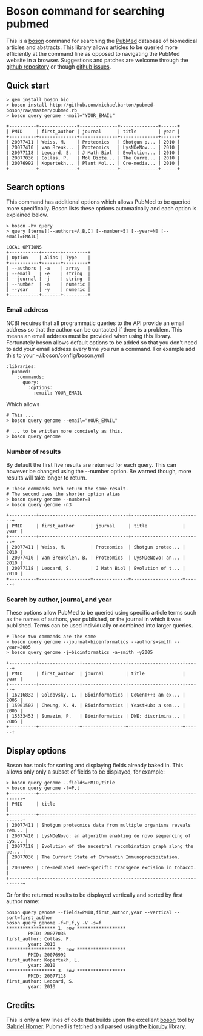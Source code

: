 # Boson command for searching pubmed

This is a [boson][] command for searching the [PubMed][] database of biomedical articles and abstracts. This library allows articles to be queried more efficiently at the command line as opposed to navigating the PubMed website in a browser. Suggestions and patches are welcome through the [github repository][] or though [github issues][].

## Quick start

    > gem install boson bio
    > boson install http://github.com/michaelbarton/pubmed-boson/raw/master/pubmed.rb
    > boson query genome --mail="YOUR_EMAIL"

    +----------+--------------+--------------+--------------+------+
    | PMID     | first_author | journal      | title        | year |
    +----------+--------------+--------------+--------------+------+
    | 20077411 | Weiss, M.    | Proteomics   | Shotgun p... | 2010 |
    | 20077410 | van Breuk... | Proteomics   | LysNDeNov... | 2010 |
    | 20077118 | Leocard, S.  | J Math Biol  | Evolution... | 2010 |
    | 20077036 | Collas, P.   | Mol Biote... | The Curre... | 2010 |
    | 20076992 | Kopertekh... | Plant Mol... | Cre-media... | 2010 |
    +----------+--------------+--------------+--------------+------+

## Search options

This command has additional options which allows PubMed to be queried more specifically. Boson lists these options automatically and each option is explained below.

    > boson -hv query
    > query [terms][--authors=A,B,C] [--number=5] [--year=N] [--email=EMAIL]

    LOCAL OPTIONS
    +-----------+-------+---------+
    | Option    | Alias | Type    |
    +-----------+-------+---------+
    | --authors | -a    | array   |
    | --email   | -e    | string  |
    | --journal | -j    | string  |
    | --number  | -n    | numeric |
    | --year    | -y    | numeric |
    +-----------+-------+---------+

### Email address

NCBI requires that all programmatic queries to the API provide an email address so that the author can be contacted if there is a problem. This means an email address must be provided when using this library. Fortunately boson allows default options to be added so that you don't need to add your email address every time you run a command. For example add this to your ~/.boson/config/boson.yml 

    :libraries:
      pubmed:
        :commands:
          query:
            :options:
              :email: YOUR_EMAIL

Which allows

    # This ...
    > boson query genome --email="YOUR_EMAIL"

    # ... to be written more concisely as this.
    > boson query genome

### Number of results

By default the first five results are returned for each query. This can however be changed using the --number option. Be warned though, more results will take longer to return.

    # These commands both return the same result.
    # The second uses the shorter option alias
    > boson query genome --number=3
    > boson query genome -n3

    +----------+-------------------+-------------+-------------------+------+
    | PMID     | first_author      | journal     | title             | year |
    +----------+-------------------+-------------+-------------------+------+
    | 20077411 | Weiss, M.         | Proteomics  | Shotgun proteo... | 2010 |
    | 20077410 | van Breukelen, B. | Proteomics  | LysNDeNovo: an... | 2010 |
    | 20077118 | Leocard, S.       | J Math Biol | Evolution of t... | 2010 |
    +----------+-------------------+-------------+-------------------+------+

### Search by author, journal, and year

These options allow PubMed to be queried using specific article terms such as the names of authors, year published, or the journal in which it was published. Terms can be used individually or combined into larger queries.

    # These two commands are the same
    > boson query genome --journal=bioinformatics --authors=smith --year=2005
    > boson query genome -j=bioinformatics -a=smith -y2005

    +----------+---------------+----------------+--------------------+------+
    | PMID     | first_author  | journal        | title              | year |
    +----------+---------------+----------------+--------------------+------+
    | 16216832 | Goldovsky, L. | Bioinformatics | CoGenT++: an ex... | 2005 |
    | 15961502 | Cheung, K. H. | Bioinformatics | YeastHub: a sem... | 2005 |
    | 15333453 | Sumazin, P.   | Bioinformatics | DWE: discrimina... | 2005 |
    +----------+---------------+----------------+--------------------+------+

## Display options

Boson has tools for sorting and displaying fields already baked in. This allows only only a subset of fields to be displayed, for example:

    > boson query genome --fields=PMID,title
    > boson query genome -f=P,t
    +----------+----------------------------------------------------------------+
    | PMID     | title                                                          |
    +----------+----------------------------------------------------------------+
    | 20077411 | Shotgun proteomics data from multiple organisms reveals rem... |
    | 20077410 | LysNDeNovo: an algorithm enabling de novo sequencing of Lys... |
    | 20077118 | Evolution of the ancestral recombination graph along the ge... |
    | 20077036 | The Current State of Chromatin Immunoprecipitation.            |
    | 20076992 | Cre-mediated seed-specific transgene excision in tobacco.      |
    +----------+----------------------------------------------------------------+

Or for the returned results to be displayed vertically and sorted by first author name:

    boson query genome --fields=PMID,first_author,year --vertical --sort=first_author
    boson query genome -f=P,f,y -V -s=f
    ****************** 1. row ******************
            PMID: 20077036
    first_author: Collas, P.
            year: 2010
    ****************** 2. row ******************
            PMID: 20076992
    first_author: Kopertekh, L.
            year: 2010
    ****************** 3. row ******************
            PMID: 20077118
    first_author: Leocard, S.
            year: 2010

## Credits

This is only a few lines of code that builds upon the excellent [boson] tool by [Gabriel Horner][]. Pubmed is fetched and parsed using the [bioruby][] library.

[boson]: http://github.com/cldwalker/boson
[Gabriel Horner]: http://tagaholic.me/
[bioruby]: http://bioruby.org/
[PubMed]: http://www.ncbi.nlm.nih.gov/pubmed/
[github repository]: http://github.com/michaelbarton/pubmed-boson
[github issues]: http://github.com/michaelbarton/pubmed-boson/issues
